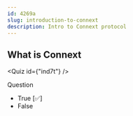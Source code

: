 ```yaml
---
id: 4269a
slug: introduction-to-connext
description: Intro to Connext protocol
---
```



<Section name="1. Introduction" description="Introduction to Connext">

## What is Connext

<Quiz id={"ind7t"} />

Question
- True [✅]
- False

</Section>